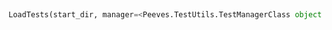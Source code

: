 <a id="Peeves.TestUtils.LoadTests">&nbsp;</a>
```python
LoadTests(start_dir, manager=<Peeves.TestUtils.TestManagerClass object at 0x10fe86ef0>): 
```


